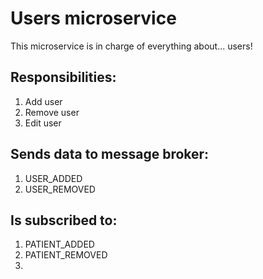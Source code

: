 # Users microservice
This microservice is in charge of everything about... users!

## Responsibilities:

1. Add user
2. Remove user
3. Edit user

## Sends data to message broker:

1. USER_ADDED
2. USER_REMOVED

## Is subscribed to:

1. PATIENT_ADDED
2. PATIENT_REMOVED
3.  
